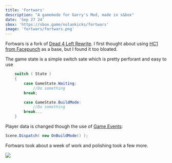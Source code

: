 ```yaml
---
title: 'Fortwars'
description: "A gamemode for Garry's Mod, made in s&box"
date: 'Sep 27 24'
sbox: 'https://sbox.game/nolankicks/fortwars'
image: 'fortwars/fortwars.png'
---
```


Fortwars is a fork of [Dead 4 Left Rewrite](deadleft). I first thought about using [HC1 from Facepunch](https://sbox.game/facepunch/hc1) as a base, but I found it too bloated.

The game state is a simple switch sate which is pretty perforant and easy to use

```cs
    switch ( State )
    {
        case GameState.Waiting:
            //Do something
        break;

        case GameState.BuildMode:
            //Do something
        break...
    }
```

Player data is changed though the use of [Game Events](https://sbox.game/facepunch/hc1):
```cs
Scene.Dispatch( new OnBuildMode() );
```

Fortwars took about a week of work and polishing took a few more.

<Img src="../fortwars/fortwarsimg.png" />